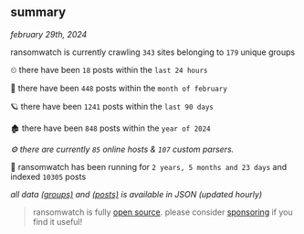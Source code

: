 
## summary
_february 29th, 2024_

ransomwatch is currently crawling `343` sites belonging to `179` unique groups

⏲ there have been `18` posts within the `last 24 hours`

🦈 there have been `448` posts within the `month of february`

🪐 there have been `1241` posts within the `last 90 days`

🏚 there have been `848` posts within the `year of 2024`

_⚙️ there are currently `85` online hosts & `107` custom parsers._

🦕 ransomwatch has been running for `2 years, 5 months and 23 days` and indexed `10305` posts

_all data  [(groups)](http://ransomwhat.telemetry.ltd/groups) and [(posts)](http://ransomwhat.telemetry.ltd/posts) is available in JSON (updated hourly)_

> ransomwatch is fully [open source](https://github.com/joshhighet/ransomwatch#ransomwatch--). please consider [sponsoring](https://github.com/sponsors/joshhighet) if you find it useful!
